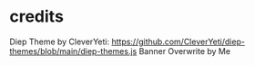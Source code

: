 # credits

Diep Theme by CleverYeti: https://github.com/CleverYeti/diep-themes/blob/main/diep-themes.js
Banner Overwrite by Me
